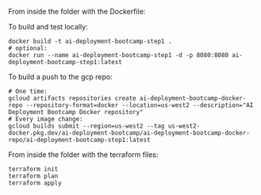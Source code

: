 From inside the folder with the Dockerfile:

To build and test locally:
```shell
docker build -t ai-deployment-bootcamp-step1 .
# optional:
docker run --name ai-deployment-bootcamp-step1 -d -p 8080:8080 ai-deployment-bootcamp-step1:latest
```

To build a push to the gcp repo:
```shell
# One time:
gcloud artifacts repositories create ai-deployment-bootcamp-docker-repo --repository-format=docker --location=us-west2 --description="AI Deployment Bootcamp Docker repository"
# Every image change:
gcloud builds submit --region=us-west2 --tag us-west2-docker.pkg.dev/ai-deployment-bootcamp/ai-deployment-bootcamp-docker-repo/ai-deployment-bootcamp-step1:latest

```

From inside the folder with the terraform files: 
```shell
terraform init
terraform plan
terraform apply
```